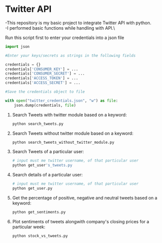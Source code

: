 # Twitter API

-This repository is my basic project to integrate Twitter API with python.\
-I performed basic functions while handling with API.\

Run this script first to enter your credentials into a json file

```python
import json

#Enter your keys/secrets as strings in the following fields

credentials = {}  
credentials['CONSUMER_KEY'] = ...  
credentials['CONSUMER_SECRET'] = ...  
credentials['ACCESS_TOKEN'] = ...  
credentials['ACCESS_SECRET'] = ...

#Save the credentials object to file

with open("twitter_credentials.json", "w") as file:  
    json.dump(credentials, file)
```

1) Search Tweets with twitter module based on a keyword:

	```python
	python search_tweets.py
	```

2) Search Tweets without twitter module based on a keyword:
	
	```python
	python search_tweets_without_twitter_module.py
	```

3) Search Tweets of a particular user:
	
	```python
	# input must me twitter username, of that particular user
	python get_user's_tweets.py
	```

4) Search details of a particular user:
	
	```python
	# input must me twitter username, of that particular user
	python get_user.py
	```

5) Get the percentage of positive, negative and neutral tweets based on a keyword:
	
	```python
	python get_sentiments.py
	```

6) Plot sentiments of tweets alongwith company's closing prices for a particular week:
	
	```python
	python stock_vs_tweets.py
	```